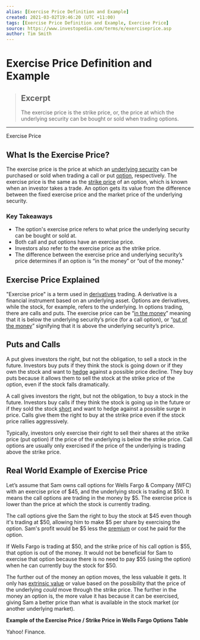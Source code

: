 ```yaml
---
alias: [Exercise Price Definition and Example]
created: 2021-03-02T19:46:20 (UTC +11:00)
tags: [Exercise Price Definition and Example, Exercise Price]
source: https://www.investopedia.com/terms/e/exerciseprice.asp
author: Tim Smith
---
```


# Exercise Price Definition and Example

> ## Excerpt
> The exercise price is the strike price, or, the price at which the underlying security can be bought or sold when trading options.

---

Exercise Price
## What Is the Exercise Price?

The exercise price is the price at which an [underlying security](https://www.investopedia.com/terms/u/underlying-security.asp) can be purchased or sold when trading a call or put [option](https://www.investopedia.com/terms/o/option.asp), respectively. The exercise price is the same as the [strike price](https://www.investopedia.com/terms/s/strikeprice.asp) of an option, which is known when an investor takes a trade. An option gets its value from the difference between the fixed exercise price and the market price of the underlying security.

### Key Takeaways

-   The option's exercise price refers to what price the underlying security can be bought or sold at.
-   Both call and put options have an exercise price.
-   Investors also refer to the exercise price as the strike price.
-   The difference between the exercise price and underlying security’s price determines if an option is “in the money” or “out of the money."

## Exercise Price Explained

"Exercise price" is a term used in [derivatives](https://www.investopedia.com/terms/d/derivative.asp) trading. A derivative is a financial instrument based on an underlying asset. Options are derivatives, while the stock, for example, refers to the underlying. In options trading, there are calls and puts. The exercise price can be “[in the money](https://www.investopedia.com/terms/i/inthemoney.asp)” meaning that it is below the underlying security’s price (for a call option), or “[out of the money](https://www.investopedia.com/terms/o/outofthemoney.asp)” signifying that it is above the underlying security’s price.

## Puts and Calls

A put gives investors the right, but not the obligation, to sell a stock in the future. Investors buy puts if they think the stock is going down or if they own the stock and want to [hedge](https://www.investopedia.com/terms/h/hedge.asp) against a possible price decline. They buy puts because it allows them to sell the stock at the strike price of the option, even if the stock falls dramatically.

A call gives investors the right, but not the obligation, to buy a stock in the future. Investors buy calls if they think the stock is going up in the future or if they sold the stock [short](https://www.investopedia.com/terms/s/short.asp) and want to hedge against a possible surge in price. Calls give them the right to buy at the strike price even if the stock price rallies aggressively.

Typically, investors only exercise their right to sell their shares at the strike price (put option) if the price of the underlying is below the strike price. Call options are usually only exercised if the price of the underlying is trading above the strike price.

## Real World Example of Exercise Price

Let’s assume that Sam owns call options for Wells Fargo & Company (WFC) with an exercise price of $45, and the underlying stock is trading at $50. It means the call options are trading in the money by $5. The exercise price is lower than the price at which the stock is currently trading.

The call options give the Sam the right to buy the stock at $45 even though it's trading at $50, allowing him to make $5 per share by exercising the option. Sam's profit would be $5 less the [premium](https://www.investopedia.com/terms/p/premium.asp) or cost he paid for the option.

If Wells Fargo is trading at $50, and the strike price of his call option is $55, that option is out of the money. It would not be beneficial for Sam to exercise that option because there is no need to pay $55 (using the option) when he can currently buy the stock for $50.

The further out of the money an option moves, the less valuable it gets. It only has [extrinsic value](https://www.investopedia.com/terms/e/extrinsicvalue.asp) or value based on the possibility that the price of the underlying _could_ move through the strike price. The further in the money an option is, the more value it has because it can be exercised, giving Sam a better price than what is available in the stock market (or another underlying market).

**Example of the Exercise Price / Strike Price in Wells Fargo Options Table**

Yahoo! Finance.
